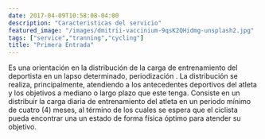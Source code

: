 ```yaml
---
date: 2017-04-09T10:58:08-04:00
description: "Caracteristicas del servicio"
featured_image: "/images/dmitrii-vaccinium-9qsK2QHidmg-unsplash2.jpg"
tags: ["service","tranning","cycling"]
title: "Primera Entrada"
---
```


Es una orientación en la distribución de la carga de entrenamiento del deportista en un lapso determinado, periodización . La distribución se realiza, principalmente, atendiendo a los antecedentes deportivos del atleta y los objetivos a mediano o largo plazo que este tenga. Consiste en un distribuir la carga diaria de entrenamiento del atleta en un periodo mínimo de cuatro (4) meses, al término de los cuales se espera que el ciclista pueda encontrar una un estado de forma física óptimo para atender su objetivo. 
